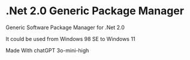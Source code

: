 # .Net 2.0 Generic Package Manager
Generic Software Package Manager for .Net 2.0

It could be used from Windows 98 SE to Windows 11

Made With chatGPT 3o-mini-high
